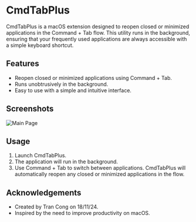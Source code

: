 # CmdTabPlus

CmdTabPlus is a macOS extension designed to reopen closed or minimized applications in the Command + Tab flow. This utility runs in the background, ensuring that your frequently used applications are always accessible with a simple keyboard shortcut.

## Features

- Reopen closed or minimized applications using Command + Tab.
- Runs unobtrusively in the background.
- Easy to use with a simple and intuitive interface.

## Screenshots

![Main Page](path/to/your/screenshot.png)

## Usage

1. Launch CmdTabPlus.
2. The application will run in the background.
3. Use Command + Tab to switch between applications. CmdTabPlus will automatically reopen any closed or minimized applications in the flow.

## Acknowledgements

- Created by Tran Cong on 18/11/24.
- Inspired by the need to improve productivity on macOS.
